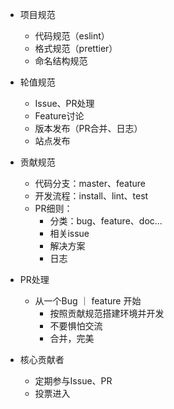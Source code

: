- 项目规范
  - 代码规范（eslint）
  - 格式规范（prettier）
  - 命名结构规范
- 轮值规范
  - Issue、PR处理
  - Feature讨论
  - 版本发布（PR合并、日志）
  - 站点发布

- 贡献规范
  - 代码分支：master、feature
  - 开发流程：install、lint、test
  - PR细则：
    - 分类：bug、feature、doc...
    - 相关issue
    - 解决方案
    - 日志

- PR处理
  - 从一个Bug ｜ feature 开始
    - 按照贡献规范搭建环境并开发
    - 不要惧怕交流
    - 合并，完美
- 核心贡献者
  - 定期参与Issue、PR
  - 投票进入